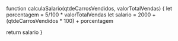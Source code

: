 function calculaSalario(qtdeCarrosVendidos, valorTotalVendas) {
  let porcentagem = 5/100 * valorTotalVendas
  let salario = 2000 + (qtdeCarrosVendidos * 100) + porcentagem
  
  return salario
}
